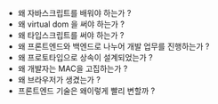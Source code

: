 - 왜 자바스크립트를 배워야 하는가 ?
- 왜 virtual dom 을 써야 하는가 ?
- 왜 타입스크립트를 써야 하는가 ?
- 왜 프론트엔드와 백엔드로 나누어 개발 업무를 진행하는가 ?
- 왜 프로토타입으로 상속이 설계되었는가 ?
- 왜 개발자는 MAC을 고집하는가 ?
- 왜 브라우저가 생겼는가 ?
- 프론트엔드 기술은 왜이렇게 빨리 변할까 ?